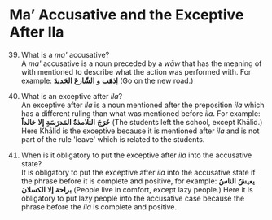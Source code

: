 Ma’ Accusative and the Exceptive After Ila
==========================================

39. What is a *ma'* accusative?  
 A *ma'* accusative is a noun preceded by a *wāw* that has the meaning
of with mentioned to describe what the action was performed with. For
example: **اِذهَب** **و** **الشّارعَ** **الجَدیدَ** (Go on the new
road.)

40. What is an exceptive after *ila*?  
 An exceptive after *ila* is a noun mentioned after the preposition
*ila* which has a different ruling than what was mentioned before *ila*.
For example: **خَرَجَ** **التلامذةُ** **المَدرَسَةِ** **ﺇلا** **خالداً**
(The students left the school, except Khālid.) Here Khālid is the
exceptive because it is mentioned after *ila* and is not part of the
rule 'leave' which is related to the students.

41. When is it obligatory to put the exceptive after *ila* into the
accusative state?  
 It is obligatory to put the exceptive after *ila* into the accusative
state if the phrase before it is complete and positive, for example:
**یعیشُ** **الناسُ** **براحة** **إلا** **الکسلانَ** (People live in
comfort, except lazy people.) Here it is obligatory to put lazy people
into the accusative case because the phrase before the *ila* is complete
and positive.



